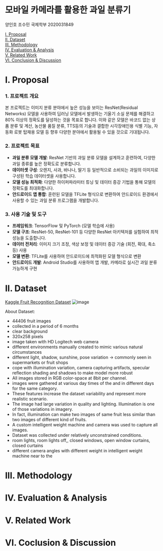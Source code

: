 # 모바일 카메라를 활용한 과일 분류기
양인호 
조수민 국제학부 2020031849 

[I. Proposal](#i-proposal)<br>
[II. Dataset](#ii-dataset)<br>
[III. Methodology](#iii-methodology)<br>
[IV. Evaluation & Analysis](#iv-evaluation--analysis)<br>
[V. Related Work](#v-related-work)<br>
[VI. Conclusion & Discussion](#vi-conclusion--discussion)

# I. Proposal

### **1. 프로젝트 개요**
본 프로젝트는 이미지 분류 분야에서 높은 성능을 보이는 ResNet(Residual Networks) 모델을 사용하여 딥러닝 모델에서 발생하는 기울기 소실 문제를 해결하고 80% 이상의 정확도를 달성하는 것을 목표로 합니다. 이와 같은 모델은 바코드 없는 상품 분류 및 계산, 농산물 품질 분류, TTS등의 기술과 결합한 시각장애인용 식별 기능, 자동화 로봇 탑재용 모델 등 향후 다양한 분야에서 활용될 수 있을 것으로 기대됩니다. 

### **2. 프로젝트 목표**<br>
* **과일 분류 모델 개발**: ResNet 기반의 과일 분류 모델을 설계하고 훈련하여, 다양한 과일 종류를 높은 정확도로 분류합니다.<br>
* **데이터셋 구성**: 오렌지, 사과, 바나나, 딸기 등 일반적으로 소비되는 과일의 이미지로 구성된 학습 데이터셋을 사용합니다.<br>
* **모델 성능 최적화**: 다양한 하이퍼파라미터 튜닝 및 데이터 증강 기법을 통해 모델의 정확도를 최대화합니다.<br>
* **안드로이드 앱 통합**: 훈련된 모델을 TFLite 형식으로 변환하여 안드로이드 환경에서 사용할 수 있는 과일 분류 프로그램을 개발합니다.<br>

### **3. 사용 기술 및 도구**<br>
* **프레임워크**: TensorFlow 및 PyTorch (모델 학습에 사용)<br>
* **모델 구조**: ResNet-50, ResNet-101 등 다양한 ResNet 아키텍처를 실험하여 최적 성능을 도출합니다.<br>
* **데이터 전처리**: 이미지 크기 조정, 색상 보정 및 데이터 증강 기술 (회전, 확대, 축소 등) 사용<br>
* **모델 변환**: TFLite를 사용하여 안드로이드에 최적화된 모델 형식으로 변환<br>
* **안드로이드 개발**: Android Studio를 사용하여 앱 개발, 카메라로 실시간 과일 분류 가능하게 구현<br>

# II. Dataset
[Kaggle Fruit Recognition Dataset][dataset]
![image](https://github.com/user-attachments/assets/4d660303-2c10-4eff-9e3a-cdb96842fbd5)

About Dataset: 
* 44406 fruit images
* collected in a period of 6 months
* clear background
* 320x258 pixels
* image taken with HD Logitech web camera
* different environments manually created to mimic various natural circumstances
* different light, shadow, sunshine, pose variation -> commonly seen in supermarkets or fruit shops
* cope with illumination variation, camera capturing artifacts, specular reflection shading and shadows to make model more robust
* All images stored in RGB color-space at 8bit per channel.
* images were gathered at various day times of the and in different days for the same category.
* These features increase the dataset variability and represent more realistic scenario.
* The image had large variation in quality and lighting. Illumination is one of those variations in imagery.
* In fact, illumination can make two images of same fruit less similar than two images of different kind of fruits.
* A custom intelligent weight machine and camera was used to capture all images.
* Dataset was collected under relatively unconstrained conditions.
* room lights, room lights off,, closed windows, open window curtains, closed curtains
* different camera angles with different weight in intelligent weight machine near to the


# III. Methodology

# IV. Evaluation & Analysis

# V. Related Work

# VI. Coclusion & Discussion

[dataset]: https://www.kaggle.com/datasets/chrisfilo/fruit-recognition
